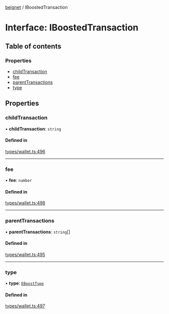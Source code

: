 [beignet](../README.md) / IBoostedTransaction

# Interface: IBoostedTransaction

## Table of contents

### Properties

- [childTransaction](IBoostedTransaction.md#childtransaction)
- [fee](IBoostedTransaction.md#fee)
- [parentTransactions](IBoostedTransaction.md#parenttransactions)
- [type](IBoostedTransaction.md#type)

## Properties

### childTransaction

• **childTransaction**: `string`

#### Defined in

[types/wallet.ts:496](https://github.com/synonymdev/beignet/blob/7c83290/src/types/wallet.ts#L496)

___

### fee

• **fee**: `number`

#### Defined in

[types/wallet.ts:498](https://github.com/synonymdev/beignet/blob/7c83290/src/types/wallet.ts#L498)

___

### parentTransactions

• **parentTransactions**: `string`[]

#### Defined in

[types/wallet.ts:495](https://github.com/synonymdev/beignet/blob/7c83290/src/types/wallet.ts#L495)

___

### type

• **type**: [`EBoostType`](../enums/EBoostType.md)

#### Defined in

[types/wallet.ts:497](https://github.com/synonymdev/beignet/blob/7c83290/src/types/wallet.ts#L497)
